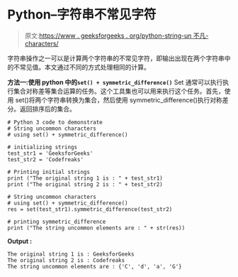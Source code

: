 # Python–字符串不常见字符

> 原文:[https://www . geeksforgeeks . org/python-string-un 不凡-characters/](https://www.geeksforgeeks.org/python-string-uncommon-characters/)

字符串操作之一可以是计算两个字符串的不常见字符，即输出出现在两个字符串中的不常见值。本文通过不同的方式处理相同的计算。

**方法一:使用 python 中的`set() + symmetric_difference()`**
Set 通常可以执行执行集合对称差等集合运算的任务。这个工具集也可以用来执行这个任务。首先，使用 set()将两个字符串转换为集合，然后使用 symmetric_difference()执行对称差分。返回排序后的集合。

```
# Python 3 code to demonstrate 
# String uncommon characters
# using set() + symmetric_difference()

# initializing strings
test_str1 = 'GeeksforGeeks'
test_str2 = 'Codefreaks'

# Printing initial strings
print ("The original string 1 is : " + test_str1)
print ("The original string 2 is : " + test_str2)

# String uncommon characters
# using set() + symmetric_difference()
res = set(test_str1).symmetric_difference(test_str2)

# printing symmetric_difference
print ("The string uncommon elements are : " + str(res))
```

**Output :**

```
The original string 1 is : GeeksforGeeks
The original string 2 is : Codefreaks
The string uncommon elements are : {'C', 'd', 'a', 'G'}

```